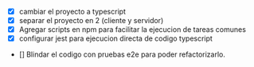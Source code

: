 - [x] cambiar el proyecto a typescript
- [x] separar el proyecto en 2 (cliente y servidor)
- [x] Agregar scripts en npm para facilitar la ejecucion de tareas comunes
- [x] configurar jest para ejecucion directa de codigo typescript
- [] Blindar el codigo con pruebas e2e para poder refactorizarlo.


